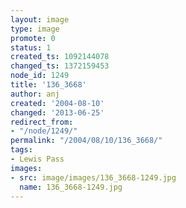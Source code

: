 ```yaml
---
layout: image
type: image
promote: 0
status: 1
created_ts: 1092144078
changed_ts: 1372159453
node_id: 1249
title: '136_3668'
author: anj
created: '2004-08-10'
changed: '2013-06-25'
redirect_from:
- "/node/1249/"
permalink: "/2004/08/10/136_3668/"
tags:
- Lewis Pass
images:
- src: image/images/136_3668-1249.jpg
  name: 136_3668-1249.jpg
---
```


